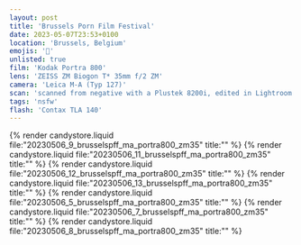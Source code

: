 ```yaml
---
layout: post
title: 'Brussels Porn Film Festival'
date: 2023-05-07T23:53+0100
location: 'Brussels, Belgium'
emojis: '🔞'
unlisted: true
film: 'Kodak Portra 800'
lens: 'ZEISS ZM Biogon T* 35mm f/2 ZM'
camera: 'Leica M-A (Typ 127)'
scan: 'scanned from negative with a Plustek 8200i, edited in Lightroom'
tags: 'nsfw'
flash: 'Contax TLA 140'
---
```


{% render candystore.liquid file:"20230506_9_brusselspff_ma_portra800_zm35" title:"" %}
{% render candystore.liquid file:"20230506_11_brusselspff_ma_portra800_zm35" title:"" %}
{% render candystore.liquid file:"20230506_12_brusselspff_ma_portra800_zm35" title:"" %}
{% render candystore.liquid file:"20230506_13_brusselspff_ma_portra800_zm35" title:"" %}
{% render candystore.liquid file:"20230506_5_brusselspff_ma_portra800_zm35" title:"" %}
{% render candystore.liquid file:"20230506_7_brusselspff_ma_portra800_zm35" title:"" %}
{% render candystore.liquid file:"20230506_8_brusselspff_ma_portra800_zm35" title:"" %}